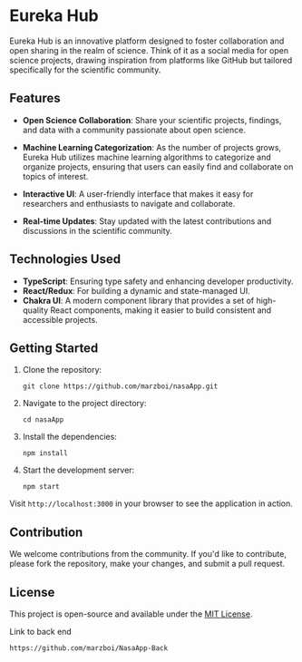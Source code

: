 # Eureka Hub

Eureka Hub is an innovative platform designed to foster collaboration and open sharing in the realm of science. Think of it as a social media for open science projects, drawing inspiration from platforms like GitHub but tailored specifically for the scientific community.

## Features

- **Open Science Collaboration**: Share your scientific projects, findings, and data with a community passionate about open science.
  
- **Machine Learning Categorization**: As the number of projects grows, Eureka Hub utilizes machine learning algorithms to categorize and organize projects, ensuring that users can easily find and collaborate on topics of interest.

- **Interactive UI**: A user-friendly interface that makes it easy for researchers and enthusiasts to navigate and collaborate.

- **Real-time Updates**: Stay updated with the latest contributions and discussions in the scientific community.

## Technologies Used

- **TypeScript**: Ensuring type safety and enhancing developer productivity.
- **React/Redux**: For building a dynamic and state-managed UI.
- **Chakra UI**: A modern component library that provides a set of high-quality React components, making it easier to build consistent and accessible projects.

## Getting Started

1. Clone the repository:
   ```
   git clone https://github.com/marzboi/nasaApp.git
   ```

2. Navigate to the project directory:
   ```
   cd nasaApp
   ```

3. Install the dependencies:
   ```
   npm install
   ```

4. Start the development server:
   ```
   npm start
   ```

Visit `http://localhost:3000` in your browser to see the application in action.

## Contribution

We welcome contributions from the community. If you'd like to contribute, please fork the repository, make your changes, and submit a pull request.

## License

This project is open-source and available under the [MIT License](LICENSE).


Link to back end 
```
https://github.com/marzboi/NasaApp-Back 
```
